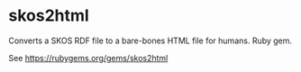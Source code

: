 skos2html
=========

Converts a SKOS RDF file to a bare-bones HTML file for humans. Ruby gem.

See https://rubygems.org/gems/skos2html
